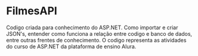 # FilmesAPI
Codigo criada para conhecimento do ASP.NET. Como importar e criar JSON's, entender como funciona a relação entre codigo e banco de dados, entre outras frentes de conhecimento. O codigo representa as atividades do curso de ASP.NET da plataforma de ensino Alura.
